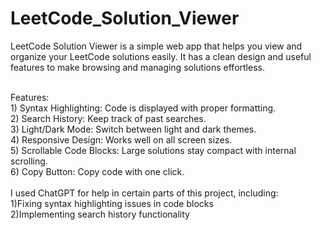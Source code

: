 # LeetCode_Solution_Viewer

LeetCode Solution Viewer is a simple web app that helps you view and organize your LeetCode solutions easily. It has a clean design and useful features to make browsing and managing solutions effortless.

<br>
Features:<br>
1) Syntax Highlighting: Code is displayed with proper formatting.<br>
2) Search History: Keep track of past searches.<br>
3) Light/Dark Mode: Switch between light and dark themes.<br>
4) Responsive Design: Works well on all screen sizes.<br>
5) Scrollable Code Blocks: Large solutions stay compact with internal scrolling.<br>
6) Copy Button: Copy code with one click.<br>

<br>
I used ChatGPT for help in certain parts of this project, including:<br>
1)Fixing syntax highlighting issues in code blocks<br>
2)Implementing search history functionality<br>

